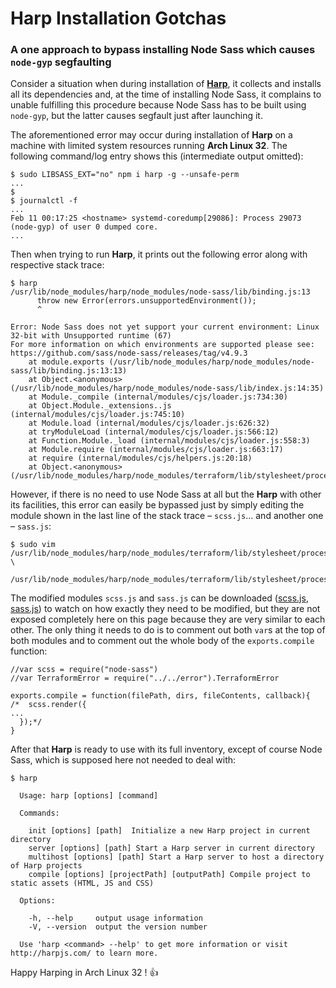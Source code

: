 # Harp Installation Gotchas

### A one approach to bypass installing Node Sass which causes `node-gyp` segfaulting

Consider a situation when during installation of **[Harp](http://harpjs.com "Harp, the static web server with built-in preprocessing")**, it collects and installs all its dependencies and, at the time of installing Node Sass, it complains to unable fulfilling this procedure because Node Sass has to be built using `node-gyp`, but the latter causes segfault just after launching it.

The aforementioned error may occur during installation of **Harp** on a machine with limited system resources running **Arch Linux 32**. The following command/log entry shows this (intermediate output omitted):

```
$ sudo LIBSASS_EXT="no" npm i harp -g --unsafe-perm
...
$
$ journalctl -f
...
Feb 11 00:17:25 <hostname> systemd-coredump[29086]: Process 29073 (node-gyp) of user 0 dumped core.
...
```

Then when trying to run **Harp**, it prints out the following error along with respective stack trace:

```
$ harp
/usr/lib/node_modules/harp/node_modules/node-sass/lib/binding.js:13
      throw new Error(errors.unsupportedEnvironment());
      ^

Error: Node Sass does not yet support your current environment: Linux 32-bit with Unsupported runtime (67)
For more information on which environments are supported please see:
https://github.com/sass/node-sass/releases/tag/v4.9.3
    at module.exports (/usr/lib/node_modules/harp/node_modules/node-sass/lib/binding.js:13:13)
    at Object.<anonymous> (/usr/lib/node_modules/harp/node_modules/node-sass/lib/index.js:14:35)
    at Module._compile (internal/modules/cjs/loader.js:734:30)
    at Object.Module._extensions..js (internal/modules/cjs/loader.js:745:10)
    at Module.load (internal/modules/cjs/loader.js:626:32)
    at tryModuleLoad (internal/modules/cjs/loader.js:566:12)
    at Function.Module._load (internal/modules/cjs/loader.js:558:3)
    at Module.require (internal/modules/cjs/loader.js:663:17)
    at require (internal/modules/cjs/helpers.js:20:18)
    at Object.<anonymous> (/usr/lib/node_modules/harp/node_modules/terraform/lib/stylesheet/processors/scss.js:1:74)
```

However, if there is no need to use Node Sass at all but the **Harp** with other its facilities, this error can easily be bypassed just by simply editing the module shown in the last line of the stack trace &ndash; `scss.js`... and another one &ndash; `sass.js`:

```
$ sudo vim /usr/lib/node_modules/harp/node_modules/terraform/lib/stylesheet/processors/scss.js \
           /usr/lib/node_modules/harp/node_modules/terraform/lib/stylesheet/processors/sass.js
```

The modified modules `scss.js` and `sass.js` can be downloaded ([scss.js](/data/docs/harp-inst/scss.js), [sass.js](/data/docs/harp-inst/sass.js)) to watch on how exactly they need to be modified, but they are not exposed completely here on this page because they are very similar to each other. The only thing it needs to do is to comment out both `var`s at the top of both modules and to comment out the whole body of the `exports.compile` function:

```
//var scss = require("node-sass")
//var TerraformError = require("../../error").TerraformError

exports.compile = function(filePath, dirs, fileContents, callback){
/*  scss.render({
...
  });*/
}
```

After that **Harp** is ready to use with its full inventory, except of course Node Sass, which is supposed here not needed to deal with:

```
$ harp

  Usage: harp [options] [command]

  Commands:

    init [options] [path]  Initialize a new Harp project in current directory
    server [options] [path] Start a Harp server in current directory
    multihost [options] [path] Start a Harp server to host a directory of Harp projects
    compile [options] [projectPath] [outputPath] Compile project to static assets (HTML, JS and CSS)

  Options:

    -h, --help     output usage information
    -V, --version  output the version number

  Use 'harp <command> --help' to get more information or visit http://harpjs.com/ to learn more.
```

Happy Harping in Arch Linux 32 ! :+1:
